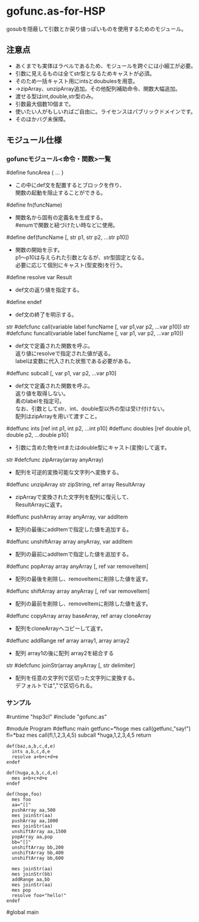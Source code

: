 # gofunc.as-for-HSP
gosubを隠蔽して引数とか戻り値っぽいものを使用するためのモジュール。

## 注意点
* あくまでも実体はラベルであるため、モジュールを跨ぐには小細工が必要。
* 引数に見えるものは全てstr型となるためキャストが必須。
* そのため一括キャスト用にintsとdoubulesを用意。
* ->zipArray、unzipArray追加。その他配列補助命令、関数大幅追加。
* 渡せる型はint,double,str型のみ。
* 引数最大個数10個まで。
* 使いたい人がもしいればご自由に。ライセンスはパブリックドメインです。
* そのほかバグ未保障。

## モジュール仕様
### gofuncモジュール<命令・関数>一覧

#define funcArea { ... }
* この中にdef文を配置するとブロックを作り、  
  関数の起動を阻止することができる。

#define fn(funcName)
* 関数名から固有の定義名を生成する。  
  #enumで関数と紐づけたい時などに使用。

#define def(funcName [, str p1, str p2, ...str p10])
* 関数の開始を示す。  
	p1～p10は与えられた引数となるが、str型固定となる。  
	必要に応じて個別にキャスト(型変換)を行う。

#define resolve var Result
* def文の返り値を指定する。

#define endef
* def文の終了を明示する。

str #defcfunc call(variable label funcName [, var p1,var p2, ...var p10])
str #defcfunc funcall(variable label funcName [, var p1, var p2, ...var p10])
* def文で定義された関数を呼ぶ。  
	返り値にresolveで指定された値が返る。  
	labelは変数に代入された状態である必要がある。

#deffunc subcall [, var p1, var p2, ...var p10]
* def文で定義された関数を呼ぶ。  
	返り値を取得しない。  
	素のlabelを指定可。  
	なお、引数としてstr、int、double型以外の型は受け付けない。  
	配列はzipArrayを用いて渡すこと。

#deffunc ints [ref int p1, int p2, ...int p10]
#deffunc doubles [ref double p1, double p2, ...double p10]
* 引数に含めた物をintまたはdouble型にキャスト(変換)して返す。

str #defcfunc zipArray(array anyArray)
* 配列を可逆的変換可能な文字列へ変換する。

#deffunc unzipArray str zipString, ref array ResultArray
* zipArrayで変換された文字列を配列に復元して、  
	ResultArrayに返す。

#deffunc pushArray array anyArray, var addItem
* 配列の最後にaddItemで指定した値を追加する。

#deffunc unshiftArray array anyArray, var addItem
* 配列の最前にaddItemで指定した値を追加する。

#deffunc popArray array anyArray [, ref var removeItem]
* 配列の最後を削除し、removeItemに削除した値を返す。

#deffunc shiftArray array anyArray [, ref var removeItem]
* 配列の最前を削除し、removeItemに削除した値を返す。

#deffunc copyArray array baseArray, ref array cloneArray
* 配列をcloneArrayへコピーして返す。

#deffunc addRange ref array array1, array array2
* 配列 array1の後に配列 array2を結合する

str #defcfunc joinStr(array anyArray [, str delimiter]
* 配列を任意の文字列で区切った文字列に変換する。  
	デフォルトでは","で区切られる。

### サンプル

  #runtime "hsp3cl"
  #include "gofunc.as"

  #module Program
    #deffunc main
      getfunc=*hoge
      mes call(getfunc,"say!")
      fl=*baz
      mes call(fl,1,2,3,4,5)
      subcall *huga,1,2,3,4,5
    return

    def(baz,a,b,c,d,e)
      ints a,b,c,d,e
      resolve a+b+c+d+e
    endef

    def(huga,a,b,c,d,e)
      mes a+b+c+d+e
    endef

    def(hoge,foo)
      mes foo
      aa="[]"
      pushArray aa,500
      mes joinStr(aa)
      pushArray aa,1000
      mes joinStr(aa)
      unshiftArray aa,1500
      popArray aa,pop
      bb="[]"
      unshiftArray bb,200
      unshiftArray bb,400
      unshiftArray bb,600

      mes joinStr(aa)
      mes joinStr(bb)
      addRange aa,bb
      mes joinStr(aa)
      mes pop
      resolve foo+"hello!"
    endef
  #global
  main
